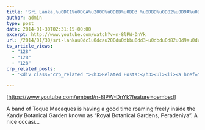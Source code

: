 ```yaml
---
title: 'Sri Lanka,%u0DC1%u0DCA%u200D%u0DBB%u0DD3 %u0DBD%u0D82%u0D9A%u0DCF,Ceylon,Kandy Monkey,Toque Macaques Fast Food'
author: admin
type: post
date: 2014-01-30T02:31:15+00:00
excerpt: http://www.youtube.com/watch?v=n-8lPW-DnYk
url: /2014/01/30/sri-lankau0dc1u0dcau200du0dbbu0dd3-u0dbdu0d82u0d9au0dcfceylonkandy-monkeytoque-macaques-fast-food/
ts_article_views:
  - "128"
  - "128"
  - "128"
crp_related_posts:
  - '<div class="crp_related "><h3>Related Posts:</h3><ul><li><a href="https://scdhub.org/2017/12/25/wastewater-treatment-and-biosolids-management/"    ><img src="https://scdhub.org/wp-content/uploads/2017/12/wastewater-treatment-and-biosoli-150x150.jpg" alt="Wastewater treatment and Biosolids management" title="Wastewater treatment and Biosolids management" width="150" height="150" class="crp_thumb crp_featured" /><span class="crp_title">Wastewater treatment and Biosolids management</span></a></li><li><a href="https://scdhub.org/2017/12/29/walking-in-sabinas-shoes-world-vision/"    ><img src="https://scdhub.org/wp-content/uploads/2017/12/walking-in-sabinas-shoes-world-v-150x150.jpg" alt="Walking in Sabinas Shoes &#8211; World Vision" title="Walking in Sabinas Shoes &#8211; World Vision" width="150" height="150" class="crp_thumb crp_featured" /><span class="crp_title">Walking in Sabinas Shoes &#8211; World Vision</span></a></li><li><a href="https://scdhub.org/2017/07/15/community-gardens-with-jim-embry-kentucky-life-ket/"    ><img src="https://scdhub.org/wp-content/uploads/2017/07/community-gardens-with-jim-embry-kentucky-life-ket-150x150.jpg" alt="Community Gardens with Jim Embry" title="Community Gardens with Jim Embry" width="150" height="150" class="crp_thumb crp_featured" /><span class="crp_title">Community Gardens with Jim Embry</span></a></li><li><a href="https://scdhub.org/2017/05/27/sweet-georgia-brown/"    ><img src="https://scdhub.org/wp-content/uploads/2017/05/sweet-georgia-brown-150x150.jpg" alt="Sweet Georgia Brown with Tractor on Kick" title="Sweet Georgia Brown with Tractor on Kick" width="150" height="150" class="crp_thumb crp_featured" /><span class="crp_title">Sweet Georgia Brown with Tractor on Kick</span></a></li><li><a href="https://scdhub.org/2017/06/11/masanobu-fukuoka-how-to-make-clay-seed-balls/"    ><img src="https://scdhub.org/wp-content/uploads/2017/06/Screen-Shot-2017-06-10-at-8.22.36-PM-150x150.png" alt="Masanobu Fukuoka How to Make Clay Seed Balls" title="Masanobu Fukuoka How to Make Clay Seed Balls" width="150" height="150" class="crp_thumb crp_featured" /><span class="crp_title">Masanobu Fukuoka How to Make Clay Seed Balls</span></a></li><li><a href="https://scdhub.org/2017/06/11/lead-contamination-beyond-flint-drinking-water-and-childrens-health/"    ><img src="https://scdhub.org/wp-content/uploads/2017/06/Screen-Shot-2017-06-10-at-10.17.39-PM-150x150.png" alt="Lead Contamination Beyond Flint: Drinking Water and Children&#8217;s Health" title="Lead Contamination Beyond Flint: Drinking Water and Children&#8217;s Health" width="150" height="150" class="crp_thumb crp_featured" /><span class="crp_title">Lead Contamination Beyond Flint: Drinking Water and&hellip;</span></a></li></ul><div class="crp_clear"></div></div>'

---
```

[https://www.youtube.com/embed/n-8lPW-DnYk?feature=oembed] 

A band of Toque Macaques is having a good time roaming freely inside the Kandy Botanical Garden known as &#8220;Royal Botanical Gardens, Peradeniya&#8221;. A nice occasi&#8230;